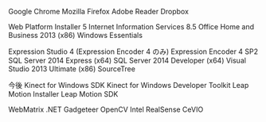 Google Chrome
Mozilla Firefox
Adobe Reader
Dropbox

Web Platform Installer 5
Internet Information Services 8.5
Office Home and Business 2013 (x86)
Windows Essentials

Expression Studio 4 (Expression Encoder 4 のみ)
Expression Encoder 4 SP2
SQL Server 2014 Express (x64)
SQL Server 2014 Developer (x64)
Visual Studio 2013 Ultimate (x86)
SourceTree

今後
Kinect for Windows SDK
Kinect for Windows Developer Toolkit
Leap Motion Installer
Leap Motion SDK

WebMatrix
.NET Gadgeteer
OpenCV
Intel RealSense
CeVIO

